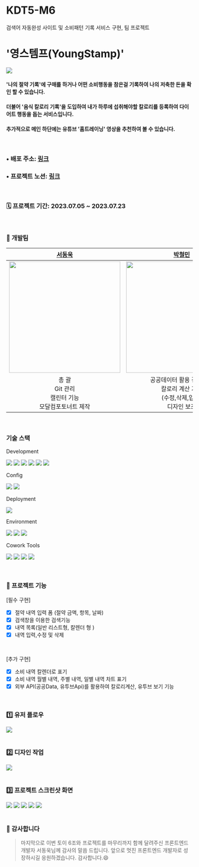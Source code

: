 # KDT5-M6
 검색어 자동완성 사이트 및 소비패턴 기록 서비스 구현, 팀 프로젝트
# '영스템프(YoungStamp)'

<img src="https://user-images.githubusercontent.com/106785596/255562534-8bee0394-5790-4759-9ff8-e74f21b9c680.png" />

#### '나의 절약 기록'에 구매를 하거나 어떤 소비행동을 참은걸 기록하여 나의 저축한 돈을 확인 할 수 있습니다. 
#### 더불어 '음식 칼로리 기록'을 도입하여 내가 하루에 섭취해야할 칼로리를 등록하여 다이어트 행동을 돕는 서비스입니다.
#### 추가적으로 메인 하단에는 유튜브 '홈트레이닝' 영상을 추천하여 볼 수 있습니다.
<br>

### • 배포 주소: [링크](https://en.wikipedia.org/)
### • 프로젝트 노션: [링크](https://www.notion.so/b46604e143034e5c870068070d706131?pvs=4)
<br>

### 🗓 프로젝트 기간: 2023.07.05 ~ 2023.07.23

<br>

### 🧔 개발팀 
|       **[서동욱](https://github.com/)**       |       **[박철민](https://github.com/)**        |     **[양준용](https://github.com/)**      | **[최용준](https://github.com/pelicanstd)** |
|:------------------------------------------:|:-------------------------------------------:|:---------------------------------------:|:----------------------------------------:|
| <img src="https://avatars.githubusercontent.com/u/106901147?v=4" width="300"> | <img src="https://avatars.githubusercontent.com/u/106785596?v=4" width="300"> | <img src="https://avatars.githubusercontent.com/u/128226527?v=4" width="300"> | <img src="https://avatars.githubusercontent.com/u/128352717?v=4" width="300"> |
| 총 괄<br/> Git 관리<br/> 캘린터 기능<br/>모달컴포토너트 제작 | 공공데이터 활용 검색기능<br/>칼로리 계산 기능<br/> (수정,삭제,입력)</br>디자인 보조<br/>| 전체 페이지 디자인<br/> 메인페이지 차트 구현<br/>(일일, 주간, 월간) |  삿다치고 기능구현<br/>(입력,삭제,수정)<br/>유투브 기능구현   |
<br>

### 기술 스택
Development
<p>
<img src="https://img.shields.io/badge/React-61DAFB?style=flat&logo=React&logoColor=white" />
<img src="https://img.shields.io/badge/TypeScript-3178C6?style=flat&logo=TypeScript&logoColor=white" />
<img src="https://img.shields.io/badge/Chart.js-FF6384?style=flat&logo=chartdotjs&logoColor=white" />
<img src="https://img.shields.io/badge/SCSS-4A154B?style=flat&logo=Scss&logoColor=white" />
<img src="https://img.shields.io/badge/react_Query-3178C6?style=flat&logo=React-Query&logoColor=white">
<img src="https://img.shields.io/badge/react_Youtube-F05032?style=flat&logo=Youtube&logoColor=white">
</p>

Config
<p>
<img src="https://img.shields.io/badge/Vite-646CFF?style=flat&logo=Vite&logoColor=white"/></a>
<img src="https://img.shields.io/badge/npm-CB3837?style=flat&logo=npm&logoColor=white"/></a>
</p>

Deployment
<p>
<img src="https://img.shields.io/badge/GitHub Pages-181717?style=flat&logo=GitHub Pages&logoColor=white"/></a>
</p>

Environment
<p>
<img src="https://img.shields.io/badge/Visual Studio Code-007ACC?style=flat&logo=Visual Studio Code&logoColor=white"/></a>
<img src="https://img.shields.io/badge/Git-F05032?style=flat&logo=Git&logoColor=white"/></a>
<img src="https://img.shields.io/badge/GitHub-181717?style=flat&logo=GitHub&logoColor=white"/></a>
</p>

Cowork Tools
<p>
<img src="https://img.shields.io/badge/Slack-4A154B?style=flat&logo=Slack&logoColor=white" />
<img src="https://img.shields.io/badge/Notion-000000?style=flat&logo=Notion&logoColor=white" />
<img src="https://img.shields.io/badge/Zoom-2D8CFF?style=flat&logo=Zoom&logoColor=white" />
<img src="https://img.shields.io/badge/discord-5865F2?style=flat&logo=discord&logoColor=white" />
</p>
<br>

### 📌 프로젝트 기능 </br>
[필수 구현] </br>
- [x] 절약 내역 입력 폼 (절약 금액, 항목, 날짜)
- [x] 검색창을 이용한 검색기능
- [x] 내역 목록(일반 리스트형, 칼렌더 형 )
- [x] 내역 입력,수정 및 삭제

<br>

[추가 구현]
- [x] 소비 내역 칼렌더로 표기
- [x] 소비 내역 월별 내역, 주별 내역, 일별 내역 차트 표기
- [x] 외부 API(공공Data, 유투브Api)를 활용하여 칼로리계산, 유투브 보기 기능 

<br>

### 1️⃣ 유저 플로우 </br>
<img src="https://user-images.githubusercontent.com/106785596/255562651-ff310c5a-b59e-4eb3-b9bd-cc231b7099f7.png" />
<br>
<br>

### 2️⃣ 디자인 작업 </br>
<img src="https://user-images.githubusercontent.com/106785596/255562666-1c560354-6ddd-4b17-bd2c-2355927170fa.png" />
<br>
<br>

### 3️⃣ 프로젝트 스크린샷 화면 </br>
<img src="https://user-images.githubusercontent.com/106785596/255562883-5351c60a-2f19-4dd5-9ba7-86a4d3133c4e.png" />
<img src="https://user-images.githubusercontent.com/106785596/255562919-74a53eb4-3028-4b51-8f4b-887c5140addf.png" />
<img src="https://user-images.githubusercontent.com/106785596/255562900-3ac211c9-e4eb-41fd-a0d4-fc9804c80125.png" />
<img src="https://user-images.githubusercontent.com/106785596/255562925-b360b57f-b688-4741-81b2-a36a66b66f9e.png" />
<img src="https://user-images.githubusercontent.com/106785596/255562937-8d443e6d-8f69-4e14-aa89-d96b0694e18e.png" />
<br>
<br>

### 🙏 감사합니다 </br>

> 마지막으로 이번 토이 6조와 프로젝트를 마무리까지 함께 달려주신 프론트엔드 개발자 서동욱님께 감사의 말씀 드립니다. 앞으로 멋진 프론트엔드 개발자로 성장하시길 응원하겠습니다. 감사합니다.😄
